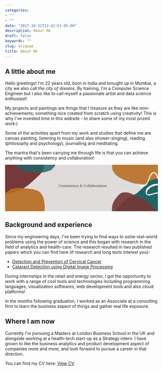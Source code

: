```yaml
---
categories:
- ""
- ""
date: "2017-10-31T22:42:51-05:00"
description: About Me
draft: false
keywords: ""
slug: aliquam
title: About Me
---
```


## A little about me  ##

Hello greetings! I'm 22 years old, born in India and brought up in Mumbai, a city we also call _the city of dreams_. By training, I'm a Computer Science Engineer but I also like to call myself a passionate artist and data science enthusiast! 

My projects and paintings are things that I treasure as they are like mini-achievements; something nice created from scratch using creativity! This is why I've invested time in this website - to share some of my most prized work:)

Some of the activities apart from my work and studies that define me are canvas painting, listening to music (and also shower-singing), reading (philosophy and psychology), journalling and meditating.

The mantra that's been carrying me through life is that you can achieve anything with consistency and collaboration!

![consistency and collaboration](https://github.com/ishitaa-jindal/my_portfolio_website/blob/master/static/img/projects/Consistency.png?raw=TRUE)

## Background and experience ##

Since my engineering days, I've been trying to find ways to solve real-world problems using the power of science and this began with research in the field of analytics and health-care. The research resulted in two published papers which you can find here (if research and long texts interest you)-

* [Detection and Prevention of Cervical Cancer](https://ieeexplore.ieee.org/document/9033800)
* [Cataract Detection using Digital Image Processing](https://ieeexplore.ieee.org/document/8978316)

During internships in the retail and energy sector, I got the opportunity to work with a range of cool tools and technologies including programming languages, visualization softwares, web development tools and also cloud platforms!

In the months following graduation, I worked as an Associate at a consulting firm to learn the business aspect of things and gather real life exposure.

## Where I am now ##

Currently I'm pursuing a Masters at London Business School in the UK and alongside working at a health-tech start-up as a Strategy intern. I have grown to like the business analytics and product development aspect of companies more and more, and look forward to pursue a career in that direction.

You can find my CV here: [View CV](https://github.com/ishitaa-jindal/my_portfolio_website/blob/master/Resume.pdf?raw=TRUE)




